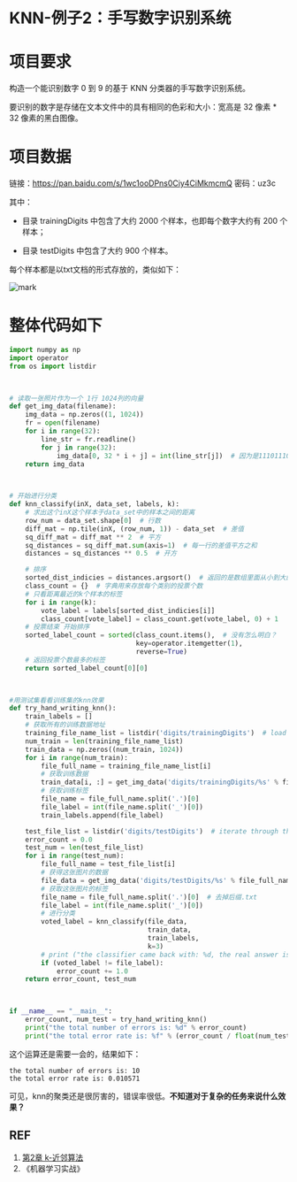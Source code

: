 
# KNN-例子2：手写数字识别系统


# 项目要求


构造一个能识别数字 0 到 9 的基于 KNN 分类器的手写数字识别系统。

要识别的数字是存储在文本文件中的具有相同的色彩和大小：宽高是 32 像素 * 32 像素的黑白图像。


# 项目数据


链接：https://pan.baidu.com/s/1wc1ooDPns0Ciy4CiMkmcmQ 密码：uz3c

其中：




  * 目录 trainingDigits 中包含了大约 2000 个样本，也即每个数字大约有 200 个样本；

  * 目录 testDigits 中包含了大约 900 个样本。


每个样本都是以txt文档的形式存放的，类似如下：


![mark](http://pacdb2bfr.bkt.clouddn.com/blog/image/180727/AG80GlFkGE.png?imageslim)




# 整体代码如下




```python
import numpy as np
import operator
from os import listdir


​
# 读取一张照片作为一个 1行 1024列的向量
def get_img_data(filename):
    img_data = np.zeros((1, 1024))
    fr = open(filename)
    for i in range(32):
        line_str = fr.readline()
        for j in range(32):
            img_data[0, 32 * i + j] = int(line_str[j])  # 因为是11101110 这样的，所以可以这样分
    return img_data


​
# 开始进行分类
def knn_classify(inX, data_set, labels, k):
    # 求出这个inX这个样本于data_set中的样本之间的距离
    row_num = data_set.shape[0]  # 行数
    diff_mat = np.tile(inX, (row_num, 1)) - data_set  # 差值
    sq_diff_mat = diff_mat ** 2  # 平方
    sq_distances = sq_diff_mat.sum(axis=1)  # 每一行的差值平方之和
    distances = sq_distances ** 0.5  # 开方

    # 排序
    sorted_dist_indicies = distances.argsort()  # 返回的是数组里面从小到大的索引值
    class_count = {}  # 字典用来存放每个类别的投票个数
    # 只看距离最近的k个样本的标签
    for i in range(k):
        vote_label = labels[sorted_dist_indicies[i]]
        class_count[vote_label] = class_count.get(vote_label, 0) + 1
    # 投票结束 开始排序
    sorted_label_count = sorted(class_count.items(),  # 没有怎么明白？
                                key=operator.itemgetter(1),
                                reverse=True)
    # 返回投票个数最多的标签
    return sorted_label_count[0][0]


​
#用测试集看看训练集的knn效果
def try_hand_writing_knn():
    train_labels = []
    # 获取所有的训练数据地址
    training_file_name_list = listdir('digits/trainingDigits')  # load the training set
    num_train = len(training_file_name_list)
    train_data = np.zeros((num_train, 1024))
    for i in range(num_train):
        file_full_name = training_file_name_list[i]
        # 获取训练数据
        train_data[i, :] = get_img_data('digits/trainingDigits/%s' % file_full_name)
        # 获取训练标签
        file_name = file_full_name.split('.')[0]
        file_label = int(file_name.split('_')[0])
        train_labels.append(file_label)

    test_file_list = listdir('digits/testDigits')  # iterate through the test set
    error_count = 0.0
    test_num = len(test_file_list)
    for i in range(test_num):
        file_full_name = test_file_list[i]
        # 获得这张图片的数据
        file_data = get_img_data('digits/testDigits/%s' % file_full_name)
        # 获取这张图片的标签
        file_name = file_full_name.split('.')[0]  # 去掉后缀.txt
        file_label = int(file_name.split('_')[0])
        # 进行分类
        voted_label = knn_classify(file_data,
                                   train_data,
                                   train_labels,
                                   k=3)
        # print ("the classifier came back with: %d, the real answer is: %d" % (voted_label, file_label))
        if (voted_label != file_label):
            error_count += 1.0
    return error_count, test_num


​
if __name__ == "__main__":
    error_count, num_test = try_hand_writing_knn()
    print("the total number of errors is: %d" % error_count)
    print("the total error rate is: %f" % (error_count / float(num_test)))
```

这个运算还是需要一会的，结果如下：


```
the total number of errors is: 10
the total error rate is: 0.010571
```


可见，knn的聚类还是很厉害的，错误率很低。**不知道对于复杂的任务来说什么效果？**



## REF

1. [第2章 k-近邻算法](http://ml.apachecn.org/mlia/knn/)
2. 《机器学习实战》
